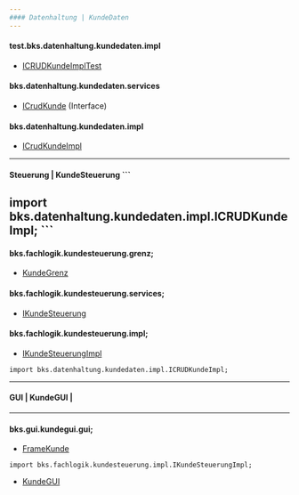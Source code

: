 ```yaml
---
#### Datenhaltung | KundeDaten
---
```

#### test.bks.datenhaltung.kundedaten.impl
- [ICRUDKundeImplTest]

#### bks.datenhaltung.kundedaten.services
- [ICrudKunde] (Interface)

#### bks.datenhaltung.kundedaten.impl
- [ICrudKundeImpl]

---
#### Steuerung | KundeSteuerung ```
import bks.datenhaltung.kundedaten.impl.ICRUDKundeImpl; ```
---

#### bks.fachlogik.kundesteuerung.grenz;
- [KundeGrenz]

#### bks.fachlogik.kundesteuerung.services;
- [IKundeSteuerung](Interface)

#### bks.fachlogik.kundesteuerung.impl;
- [IKundeSteuerungImpl]
```
import bks.datenhaltung.kundedaten.impl.ICRUDKundeImpl; 
```
---
#### GUI | KundeGUI |
---
#### bks.gui.kundegui.gui;
- [FrameKunde]
```
import bks.fachlogik.kundesteuerung.impl.IKundeSteuerungImpl;
```
- [KundeGUI]

[ICRUDKundeImpl]: <https://github.com/ZeroPie/SWP/blob/master/trunk/KundeDaten/src/bks/datenhaltung/kundedaten/impl/ICRUDKundeImpl.java>

[ICrudKunde]:
<https://github.com/ZeroPie/SWP/blob/master/trunk/KundeDaten/src/bks/datenhaltung/kundedaten/services/ICRUDKunde.java>

[ICRUDKundeImplTest]:
<https://github.com/ZeroPie/SWP/blob/master/trunk/KundeDaten/test/bks/datenhaltung/kundedaten/impl/ICRUDKundeImplTest.java>

[KundeGrenz]: <https://github.com/ZeroPie/SWP/blob/master/trunk/KundeSteuerung/src/bks/fachlogik/kundesteuerung/grenz/KundeGrenz.java>

[ICRUDKundeImpl]:
<https://github.com/ZeroPie/SWP/blob/master/trunk/KundeSteuerung/src/bks/fachlogik/kundesteuerung/services/IKundeSteuerung.java>

[IKundeSteuerung]:
<https://github.com/ZeroPie/SWP/blob/master/trunk/KundeSteuerung/src/bks/fachlogik/kundesteuerung/services/IKundeSteuerung.java>

[IKundeSteuerungImpl]:
<https://github.com/ZeroPie/SWP/blob/master/trunk/KundeSteuerung/src/bks/fachlogik/kundesteuerung/impl/IKundeSteuerungImpl.java>

[KundeGUI]:
<https://github.com/ZeroPie/SWP/blob/master/trunk/KundeGUI/src/bks/gui/kundegui/gui/ProfilBearbeitenFrame.java>

[FrameKunde]:<https://github.com/ZeroPie/SWP/blob/master/trunk/KundeGUI/src/bks/gui/kundegui/gui/FrameKunde.java>
